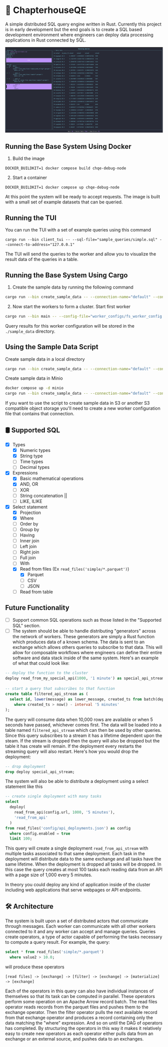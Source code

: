 # 📖 ChapterhouseQE
A simple distributed SQL query engine written in Rust. Currently this project
is in early development but the end goals is to create a SQL based development
environment where engineers can deploy data processing applications in Rust connected
by SQL.

![Query TUI](./imgs/query_tui_example.png)


## Running the Base System Using Docker

1. Build the image
```
DOCKER_BUILDKIT=1 docker compose build chqe-debug-node
```

2. Start a container
```
DOCKER_BUILDKIT=1 docker compose up chqe-debug-node
```

At this point the system will be ready to accept requests. The image
is built with a small set of example datasets that can be queried.


## Running the TUI

You can run the TUI with a set of example queries using this command

```
cargo run --bin client_tui -- --sql-file="sample_queries/simple.sql" --connect-to-address="127.0.0.1"
```

The TUI will send the queries to the worker and allow you to visualize
the result data of the queries in a table.


## Running the Base System Using Cargo

1. Create the sample data by running the following command

  ```bash
cargo run --bin create_sample_data -- --connection-name="default" --config-file="worker_configs/fs_worker_config.json" --path-prefix="sample_data"
  ```

2. Now start the workers to form a cluster. Start first worker

  ```bash
cargo run --bin main -- --config-file="worker_configs/fs_worker_config.json"
  ```

Query results for this worker configuration will be stored in the `./sample_data` directory.


## Using the Sample Data Script

Create sample data in a local directory
```bash
cargo run --bin create_sample_data -- --connection-name="default" --config-file="worker_configs/fs_worker_config.json" --path-prefix="sample_data"
```

Create sample data in Minio
```bash
docker compose up -d minio
cargo run --bin create_sample_data -- --connection-name="default" --config-file="worker_configs/s3_worker_config.json" --path-prefix="sample_data"
```
If you want to use the script to create sample data in S3 or another S3 compatible
object storage you'll need to create a new worker configuration file that contains
that connection.


## 🛢️ Supported SQL

- [X] Types
  - [X] Numeric types
  - [X] String type
  - [ ] Time types
  - [ ] Decimal types
- [x] Expressions
  - [X] Basic mathematical operations
  - [X] AND, OR
  - [ ] XOR
  - [ ] String concatenation ||
  - [ ] LIKE, ILIKE
- [X] Select statement
  - [X] Projection
  - [X] Where
  - [ ] Order by
  - [ ] Group by
  - [ ] Having
  - [ ] Inner join
  - [ ] Left join
  - [ ] Right join
  - [ ] Full join
  - [ ] With 
  - [X] Read from files (Ex `read_files('simple/*.parquet')`)
    - [X] Parquet
    - [ ] CSV
    - [ ] JSON
  - [ ] Read from table

## Future Functionality

- [ ] Support common SQL operations such as those listed in the "Supported SQL" section.
- [ ] The system should be able to handle distributing "generators" across the network of workers.
These generators are simply a Rust function which produces data of a known schema. The data is 
sent to an exchange which allows others queries to subscribe to that data. This will allow for composable workflows
where engineers can define their entire software and data stack inside of the same system. Here's an
example of what that could look like:

```sql
-- deploy the function to the cluster
deploy read_from_my_special_api(1000, '1 minute') as special_api_stream;

-- start a query that subscribes to that function
create table filtered_api_stream as (
  select id, lower(message) as lower_message, created_ts from batch(deploy.special_api_stream, 10_000, '5 seconds')
    where created_ts > now() - interval '5 minutes'
);
```

The query will consume data when 10,000 rows are available or when 5 seconds have passed, whichever comes first. 
The data will be loaded into a table named `filtered_api_stream` which can then be used by other queries. 
Since this query subscribes to a stream it has a lifetime dependent upon the steam. If the stream
is dropped then the query will also be dropped but the table it has create will remain. If the deployment
every restarts the streaming query will also restart. Here's how you would drop the deployment:

```sql
-- drop deployment
drop deploy special_api_stream;
```

The system will also be able to distribute a deployment using a select statement like this

```sql
-- create single deployment with many tasks
select
  deploy(
    read_from_api(config.url, 1000, '5 minutes'),
    'read_from_api'
  )
from read_files('config/api_deployments.json') as config
  where config.enabled = true
  limit 100;
```

This query will create a single deployment `read_from_api_stream` with multiple tasks associated to that same
deployment. Each task in the deployment will distribute data to the same exchange and all tasks have the same
lifetime. When the deployment is dropped all tasks will be dropped. In this case the query creates at most 100
tasks each reading data from an API with a page size of 1,000 every 5 minutes.

In theory you could deploy any kind of application inside of the cluster including web applications that 
serve webpages or API endpoints.


## 🛠 Architecture

The system is built upon a set of distributed actors that communicate through
messages. Each worker can communicate with all other workers connected to it
and any worker can accept and manage queries. Queries create operators, a type of actor
capable of performing the tasks necessary to compute a query result. For example, the query:
```sql
select * from read_files('simple/*.parquet')
  where value2 > 10.0;
```

will produce these operators
```
[read files] -> [exchange] -> [filter] -> [exchange] -> [materialize] -> [exchange]
```

Each of the operators in this query can also have individual instances of themselves so that
its task can be computed in parallel. These operators perform some operation
on an Apache Arrow record batch. The read files operator reads records from the parquet
files and pushes them to the exchange operator. Then the filter operator pulls the next
available record from that exchange operator and produces a record containing only
the data matching the "where" expression. And so on until the DAG of operators has completed. By 
structuring the operators in this way it makes it relatively easy to create new operators
as each operator either pulls data from an exchange or an external source, and pushes
data to an exchanges.


